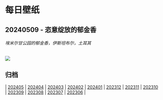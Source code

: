 # 每日壁纸

## 20240509 - 恣意绽放的郁金香

###### 埃米尔甘公园的郁金香，伊斯坦布尔，土耳其

![](https://www.bing.com/th?id=OHR.EmirganPark_ZH-CN3394557999_UHD.jpg)

## 归档

| [202405](/202405/README.md)
| [202404](/202404/README.md)
| [202403](/202403/README.md)
| [202402](/202402/README.md)
| [202401](/202401/README.md)
| [202312](/202312/README.md)
| [202311](/202311/README.md)
| [202310](/202310/README.md)
| [202309](/202309/README.md)
| [202308](/202308/README.md)
| [202307](/202307/README.md)
| [202306](/202306/README.md)
|